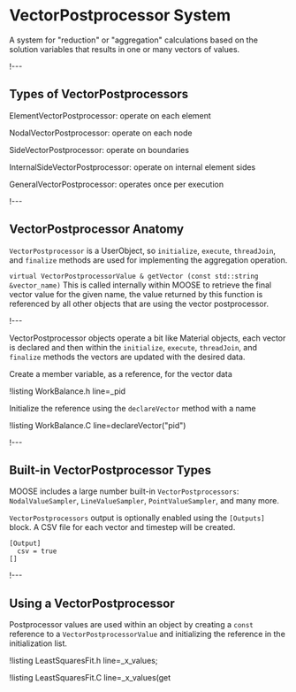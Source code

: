 # VectorPostprocessor System

A system for "reduction" or "aggregation" calculations based on the solution variables
that results in one or many vectors of values.

!---

## Types of VectorPostprocessors

ElementVectorPostprocessor: operate on each element

NodalVectorPostprocessor: operate on each node

SideVectorPostprocessor: operate on boundaries

InternalSideVectorPostprocessor: operate on internal element sides

GeneralVectorPostprocessor: operates once per execution

!---

## VectorPostprocessor Anatomy

`VectorPostprocessor` is a UserObject, so `initialize`, `execute`, `threadJoin`, and `finalize` methods
are used for implementing the aggregation operation.

`virtual VectorPostprocessorValue & getVector (const std::string &vector_name)`
This is called internally within MOOSE to retrieve the final vector value for the given name, the
value returned by this function is referenced by all other objects that are using the vector
postprocessor.

!---

VectorPostprocessor objects operate a bit like Material objects, each vector is declared and then
within the `initialize`, `execute`, `threadJoin`, and `finalize` methods the vectors are updated
with the desired data.

Create a member variable, as a reference, for the vector data

!listing WorkBalance.h line=_pid


Initialize the reference using the `declareVector` method with a name

!listing WorkBalance.C line=declareVector("pid")


!---

## Built-in VectorPostprocessor Types

MOOSE includes a large number built-in `VectorPostprocessors`: `NodalValueSampler`,
`LineValueSampler`, `PointValueSampler`, and many more.

`VectorPostprocessors` output is optionally enabled using the `[Outputs]` block. A CSV file
for each vector and timestep will be created.

```text
[Output]
  csv = true
[]
```

!---

## Using a VectorPostprocessor

Postprocessor values are used within an object by creating a `const` reference to a
`VectorPostprocessorValue` and initializing the reference in the initialization list.

!listing LeastSquaresFit.h line=_x_values;

!listing LeastSquaresFit.C line=_x_values(get
